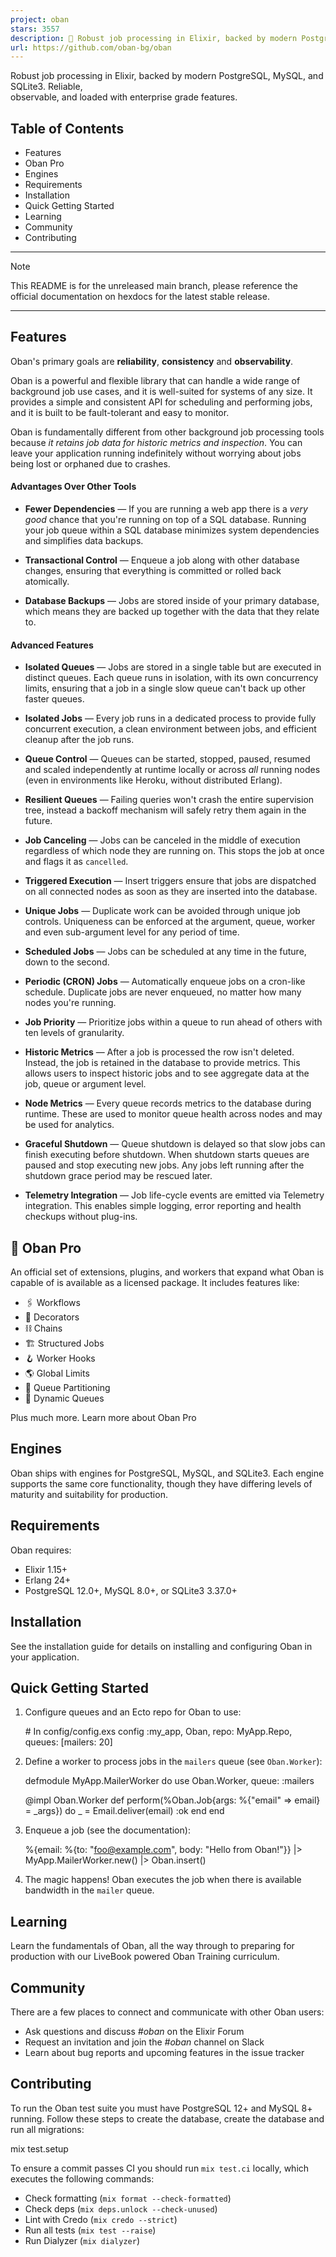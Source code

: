 ```yaml
---
project: oban
stars: 3557
description: 💎 Robust job processing in Elixir, backed by modern PostgreSQL, SQLite3, and MySQL
url: https://github.com/oban-bg/oban
---
```


Robust job processing in Elixir, backed by modern PostgreSQL, MySQL, and SQLite3. Reliable,  
observable, and loaded with enterprise grade features.

Table of Contents
-----------------

-   Features
-   Oban Pro
-   Engines
-   Requirements
-   Installation
-   Quick Getting Started
-   Learning
-   Community
-   Contributing

* * *

Note

This README is for the unreleased main branch, please reference the official documentation on hexdocs for the latest stable release.

* * *

Features
--------

Oban's primary goals are **reliability**, **consistency** and **observability**.

Oban is a powerful and flexible library that can handle a wide range of background job use cases, and it is well-suited for systems of any size. It provides a simple and consistent API for scheduling and performing jobs, and it is built to be fault-tolerant and easy to monitor.

Oban is fundamentally different from other background job processing tools because _it retains job data for historic metrics and inspection_. You can leave your application running indefinitely without worrying about jobs being lost or orphaned due to crashes.

#### Advantages Over Other Tools

-   **Fewer Dependencies** — If you are running a web app there is a _very good_ chance that you're running on top of a SQL database. Running your job queue within a SQL database minimizes system dependencies and simplifies data backups.
    
-   **Transactional Control** — Enqueue a job along with other database changes, ensuring that everything is committed or rolled back atomically.
    
-   **Database Backups** — Jobs are stored inside of your primary database, which means they are backed up together with the data that they relate to.
    

#### Advanced Features

-   **Isolated Queues** — Jobs are stored in a single table but are executed in distinct queues. Each queue runs in isolation, with its own concurrency limits, ensuring that a job in a single slow queue can't back up other faster queues.
    
-   **Isolated Jobs** — Every job runs in a dedicated process to provide fully concurrent execution, a clean environment between jobs, and efficient cleanup after the job runs.
    
-   **Queue Control** — Queues can be started, stopped, paused, resumed and scaled independently at runtime locally or across _all_ running nodes (even in environments like Heroku, without distributed Erlang).
    
-   **Resilient Queues** — Failing queries won't crash the entire supervision tree, instead a backoff mechanism will safely retry them again in the future.
    
-   **Job Canceling** — Jobs can be canceled in the middle of execution regardless of which node they are running on. This stops the job at once and flags it as `cancelled`.
    
-   **Triggered Execution** — Insert triggers ensure that jobs are dispatched on all connected nodes as soon as they are inserted into the database.
    
-   **Unique Jobs** — Duplicate work can be avoided through unique job controls. Uniqueness can be enforced at the argument, queue, worker and even sub-argument level for any period of time.
    
-   **Scheduled Jobs** — Jobs can be scheduled at any time in the future, down to the second.
    
-   **Periodic (CRON) Jobs** — Automatically enqueue jobs on a cron-like schedule. Duplicate jobs are never enqueued, no matter how many nodes you're running.
    
-   **Job Priority** — Prioritize jobs within a queue to run ahead of others with ten levels of granularity.
    
-   **Historic Metrics** — After a job is processed the row isn't deleted. Instead, the job is retained in the database to provide metrics. This allows users to inspect historic jobs and to see aggregate data at the job, queue or argument level.
    
-   **Node Metrics** — Every queue records metrics to the database during runtime. These are used to monitor queue health across nodes and may be used for analytics.
    
-   **Graceful Shutdown** — Queue shutdown is delayed so that slow jobs can finish executing before shutdown. When shutdown starts queues are paused and stop executing new jobs. Any jobs left running after the shutdown grace period may be rescued later.
    
-   **Telemetry Integration** — Job life-cycle events are emitted via Telemetry integration. This enables simple logging, error reporting and health checkups without plug-ins.
    

🌟 Oban Pro
-----------

An official set of extensions, plugins, and workers that expand what Oban is capable of is available as a licensed package. It includes features like:

-   🖇️ Workflows
-   🎨 Decorators
-   ⛓️ Chains
-   🏗️ Structured Jobs
-   🪝 Worker Hooks
-   🌎 Global Limits
-   🔪 Queue Partitioning
-   🎢 Dynamic Queues

Plus much more. Learn more about Oban Pro

Engines
-------

Oban ships with engines for PostgreSQL, MySQL, and SQLite3. Each engine supports the same core functionality, though they have differing levels of maturity and suitability for production.

Requirements
------------

Oban requires:

-   Elixir 1.15+
-   Erlang 24+
-   PostgreSQL 12.0+, MySQL 8.0+, or SQLite3 3.37.0+

Installation
------------

See the installation guide for details on installing and configuring Oban in your application.

Quick Getting Started
---------------------

1.  Configure queues and an Ecto repo for Oban to use:
    
    \# In config/config.exs
    config :my\_app, Oban,
      repo: MyApp.Repo,
      queues: \[mailers: 20\]
    
2.  Define a worker to process jobs in the `mailers` queue (see `Oban.Worker`):
    
    defmodule MyApp.MailerWorker do
      use Oban.Worker, queue: :mailers
    
      @impl Oban.Worker
      def perform(%Oban.Job{args: %{"email" \=> email} \= \_args}) do
        \_ \= Email.deliver(email)
        :ok
      end
    end
    
3.  Enqueue a job (see the documentation):
    
    %{email: %{to: "foo@example.com", body: "Hello from Oban!"}}
    |> MyApp.MailerWorker.new()
    |> Oban.insert()
    
4.  The magic happens! Oban executes the job when there is available bandwidth in the `mailer` queue.
    

Learning
--------

Learn the fundamentals of Oban, all the way through to preparing for production with our LiveBook powered Oban Training curriculum.

Community
---------

There are a few places to connect and communicate with other Oban users:

-   Ask questions and discuss _#oban_ on the Elixir Forum
-   Request an invitation and join the _#oban_ channel on Slack
-   Learn about bug reports and upcoming features in the issue tracker

Contributing
------------

To run the Oban test suite you must have PostgreSQL 12+ and MySQL 8+ running. Follow these steps to create the database, create the database and run all migrations:

mix test.setup

To ensure a commit passes CI you should run `mix test.ci` locally, which executes the following commands:

-   Check formatting (`mix format --check-formatted`)
-   Check deps (`mix deps.unlock --check-unused`)
-   Lint with Credo (`mix credo --strict`)
-   Run all tests (`mix test --raise`)
-   Run Dialyzer (`mix dialyzer`)
